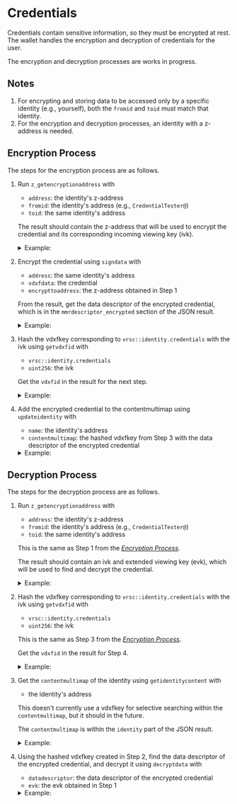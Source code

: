 # Credentials

Credentials contain sensitive information, so they must be encrypted at rest. The wallet handles the encryption and decryption of credentials for the user.

The encryption and decryption processes are works in progress.

## Notes

1. For encrypting and storing data to be accessed only by a specific identity (e.g., yourself), both the `fromid` and `toid` must match that identity.
2. For the encryption and decryption processes, an identity with a z-address is needed. 

## Encryption Process

The steps for the encryption process are as follows.

1.  Run `z_getencryptionaddress` with
      - `address`: the identity's z-address
      - `fromid`: the identity's address (e.g., `CredentialTester@`)
      - `toid`: the same identity's address

    The result should contain the z-address that will be used to encrypt the credential and its corresponding incoming viewing key (ivk).
    
    <details><summary>Example:</summary>

    ```bash
    z_getencryptionaddress '{
      "address": "zs1ztll53sh8dst9utln6vl6vn7fv2zdayxhk58rd7casqhemuh5fwymv8q86g9cf670g3wsge573w",
      "fromid": "CredentialTester@",
      "toid": "CredentialTester@"
    }'
    ```
    ```json
    {
      "address": "zs1x49g3lkt93udlnnc8y5k7p5n0vlvqa2r2rsmsj2629hfvwljpn39mltsxy0fktp5ue46wlw3mlc",
      "extendedviewingkey": "zxviews1qde7tnnvqqqqpqy03gsmqjumlyg0ck25hh9etcf7h4l56kunlcjtr36e4pkr32kftw650890j009cdhgm2lc23uyrrq5g7xp5cspjy6lnwf9uk96pv9yruewfrz6k8q0gy9w065cellk3pt37s0ps90rc2zwj4h46f82h35sk23kxduuewc26673fam042zfazxn5r9zwaytcdhc3r50vrutvnnw4zxdalpw2s0w40nxu7qkgh3x3duha872ckhwt9fcl5uy7ne0d3gwknyp2",
      "ivk": "f094f7446c88558005eebfcff532cb448bd0ada959903bc2570b1a5c74e41e07"
    }
    ```
    </details>


2.  Encrypt the credential using `signdata` with
      - `address`: the same identity's address
      - `vdxfdata`: the credential
      - `encrypttoaddress`: the z-address obtained in Step 1

    From the result, get the data descriptor of the encrypted credential, which is in the `mmrdescriptor_encrypted` section of the JSON result.
    
    <details><summary>Example:</summary>

    ```bash
    signdata '{
      "address":"CredentialTester@",
      "vdxfdata": {
        "vrsc::data.type.object.credential":{
          "version": 1,
          "credentialkey": "iHh1FFVvcNb2mcBudD11umfKJXHbBbH6Sj",
          "credential": ["username", "password"],
          "scopes": ["App1@"]
        }
      },
      "encrypttoaddress": "zs1x49g3lkt93udlnnc8y5k7p5n0vlvqa2r2rsmsj2629hfvwljpn39mltsxy0fktp5ue46wlw3mlc"
    }'
    ```
    ```json
    {
      "version": 1,
      "flags": 5,
      "objectdata": "fb9a69e5019a6a790b94cd7c5c1cef65126029e8709c3efcbd302fff69bf3488a4fbde512fc4117cc989dd8d3f98d3650e60e90eb02add89fb3c887d225eeee62723b4f71d192cb0ebe17bcc0680501b86201a4448fd562368d62efac7a7778e943fe93841acf091f02210b24cf988449241782962b65731e7939a9adaa8fd870100dd598ea6a4c22bbd620e07b996e53e521f38849210f9f2d916599346fe1676484e461a61ae9c7437e111",
      "epk": "27d8a2e582b6f30bac693154d6d18a4ee333fc93ae8361813b4c6c7c6ed1f90b"
    }
    ```
    </details>


3.  Hash the vdxfkey corresponding to `vrsc::identity.credentials` with the ivk using `getvdxfid` with
      - `vrsc::identity.credentials`
      - `uint256`: the ivk

    Get the `vdxfid` in the result for the next step.

    <details><summary>Example:</summary>

    ```bash
    getvdxfid vrsc::identity.credentials '{"uint256":"f094f7446c88558005eebfcff532cb448bd0ada959903bc2570b1a5c74e41e07"}'
    ```
    ```json
    {
      "vdxfid": "iQyAw5u3ri95RT3nZsRpPy1MVj18bdreHK",
      "indexid": "xVoHPtL8i2Mk3cvpRZ5yNMXtXP29ZL4AMN",
      "hash160result": "c9b30b4a009f0099e414f4b40e38e9178997c5eb",
      "qualifiedname": {
        "namespace": "i5w5MuNik5NtLcYmNzcvaoixooEebB6MGV",
        "name": "vrsc::identity.credentials"
      },
      "bounddata": {
        "uint256": "f094f7446c88558005eebfcff532cb448bd0ada959903bc2570b1a5c74e41e07"
      }
    }
    ```


4.  Add the encrypted credential to the contentmultimap using `updateidentity` with
      - `name`: the identity's address
      - `contentmultimap`: the hashed vdxfkey from Step 3 with the data descriptor of the encrypted credential

    <details><summary>Example:</summary>

    ```bash
    updateidentity '{     
      "name": "CredentialTester@",
      "contentmultimap": {
        "iQyAw5u3ri95RT3nZsRpPy1MVj18bdreHK": [
          {
            "vrsc::data.type.object.datadescriptor": {
              "version": 1,
              "flags": 5,
              "objectdata": "fb9a69e5019a6a790b94cd7c5c1cef65126029e8709c3efcbd302fff69bf3488a4fbde512fc4117cc989dd8d3f98d3650e60e90eb02add89fb3c887d225eeee62723b4f71d192cb0ebe17bcc0680501b86201a4448fd562368d62efac7a7778e943fe93841acf091f02210b24cf988449241782962b65731e7939a9adaa8fd870100dd598ea6a4c22bbd620e07b996e53e521f38849210f9f2d916599346fe1676484e461a61ae9c7437e111",
              "epk": "27d8a2e582b6f30bac693154d6d18a4ee333fc93ae8361813b4c6c7c6ed1f90b"
            }
          }
        ]
      }
    }'
    ```
    </details>


## Decryption Process

The steps for the decryption process are as follows.

1.  Run `z_getencryptionaddress` with
      - `address`: the identity's z-address
      - `fromid`: the identity's address (e.g., `CredentialTester@`)
      - `toid`: the same identity's address

    This is the same as Step 1 from the [*Encryption Process*](#encryption-process).

    The result should contain an ivk and extended viewing key (evk), which will be used to find and decrypt the credential.
    
    <details><summary>Example:</summary>

    ```bash
    z_getencryptionaddress '{
      "address": "zs1ztll53sh8dst9utln6vl6vn7fv2zdayxhk58rd7casqhemuh5fwymv8q86g9cf670g3wsge573w",
      "fromid": "CredentialTester@",
      "toid": "CredentialTester@"
    }'
    ```
    ```json
    {
      "address": "zs1x49g3lkt93udlnnc8y5k7p5n0vlvqa2r2rsmsj2629hfvwljpn39mltsxy0fktp5ue46wlw3mlc",
      "extendedviewingkey": "zxviews1qde7tnnvqqqqpqy03gsmqjumlyg0ck25hh9etcf7h4l56kunlcjtr36e4pkr32kftw650890j009cdhgm2lc23uyrrq5g7xp5cspjy6lnwf9uk96pv9yruewfrz6k8q0gy9w065cellk3pt37s0ps90rc2zwj4h46f82h35sk23kxduuewc26673fam042zfazxn5r9zwaytcdhc3r50vrutvnnw4zxdalpw2s0w40nxu7qkgh3x3duha872ckhwt9fcl5uy7ne0d3gwknyp2",
      "ivk": "f094f7446c88558005eebfcff532cb448bd0ada959903bc2570b1a5c74e41e07"
    }
    ```
    </details>


2.  Hash the vdxfkey corresponding to `vrsc::identity.credentials` with the ivk using `getvdxfid` with
      - `vrsc::identity.credentials`
      - `uint256`: the ivk

    This is the same as Step 3 from the [*Encryption Process*](#encryption-process).

    Get the `vdxfid` in the result for Step 4.

    <details><summary>Example:</summary>

    ```bash
    getvdxfid vrsc::identity.credentials '{"uint256":"f094f7446c88558005eebfcff532cb448bd0ada959903bc2570b1a5c74e41e07"}'
    ```
    ```json
    {
      "vdxfid": "iQyAw5u3ri95RT3nZsRpPy1MVj18bdreHK",
      "indexid": "xVoHPtL8i2Mk3cvpRZ5yNMXtXP29ZL4AMN",
      "hash160result": "c9b30b4a009f0099e414f4b40e38e9178997c5eb",
      "qualifiedname": {
        "namespace": "i5w5MuNik5NtLcYmNzcvaoixooEebB6MGV",
        "name": "vrsc::identity.credentials"
      },
      "bounddata": {
        "uint256": "f094f7446c88558005eebfcff532cb448bd0ada959903bc2570b1a5c74e41e07"
      }
    }
    ```


3.  Get the `contentmultimap` of the identity using `getidentitycontent` with
      - the identity's address

    This doesn't currently use a vdxfkey for selective searching within the `contentmultimap`, but it should in the future.

    The `contentmultimap` is within the `identity` part of the JSON result.

    <details><summary>Example:</summary>

    ```bash
    getidentitycontent CredentialTester@
    ```
    ```json
    "contentmultimap": {
      "iQyAw5u3ri95RT3nZsRpPy1MVj18bdreHK": [
        {
          "i4GC1YGEVD21afWudGoFJVdnfjJ5XWnCQv": {
            "version": 1,
            "flags": 5,
            "objectdata": "fb9a69e5019a6a790b94cd7c5c1cef65126029e8709c3efcbd302fff69bf3488a4fbde512fc4117cc989dd8d3f98d3650e60e90eb02add89fb3c887d225eeee62723b4f71d192cb0ebe17bcc0680501b86201a4448fd562368d62efac7a7778e943fe93841acf091f02210b24cf988449241782962b65731e7939a9adaa8fd870100dd598ea6a4c22bbd620e07b996e53e521f38849210f9f2d916599346fe1676484e461a61ae9c7437e111",
            "epk": "27d8a2e582b6f30bac693154d6d18a4ee333fc93ae8361813b4c6c7c6ed1f90b"
          }
        }
      ]
    }
    ```
    </details>


4.  Using the hashed vdxfkey created in Step 2, find the data descriptor of the encrypted credential, and decrypt it using `decryptdata` with
      - `datadescriptor`: the data descriptor of the encrypted credential
      - `evk`: the evk obtained in Step 1

    <details><summary>Example:</summary>

    ```bash
    decryptdata '{
      "datadescriptor": {
          "version": 1,
          "flags": 5,
          "objectdata": "fb9a69e5019a6a790b94cd7c5c1cef65126029e8709c3efcbd302fff69bf3488a4fbde512fc4117cc989dd8d3f98d3650e60e90eb02add89fb3c887d225eeee62723b4f71d192cb0ebe17bcc0680501b86201a4448fd562368d62efac7a7778e943fe93841acf091f02210b24cf988449241782962b65731e7939a9adaa8fd870100dd598ea6a4c22bbd620e07b996e53e521f38849210f9f2d916599346fe1676484e461a61ae9c7437e111",
          "epk": "27d8a2e582b6f30bac693154d6d18a4ee333fc93ae8361813b4c6c7c6ed1f90b"
        },
      "evk":"zxviews1qde7tnnvqqqqpqy03gsmqjumlyg0ck25hh9etcf7h4l56kunlcjtr36e4pkr32kftw650890j009cdhgm2lc23uyrrq5g7xp5cspjy6lnwf9uk96pv9yruewfrz6k8q0gy9w065cellk3pt37s0ps90rc2zwj4h46f82h35sk23kxduuewc26673fam042zfazxn5r9zwaytcdhc3r50vrutvnnw4zxdalpw2s0w40nxu7qkgh3x3duha872ckhwt9fcl5uy7ne0d3gwknyp2"
    }'
    ```
    ```json
    [
      {
        "iDTG49YLqmkHMYRyuQBYgEyTByQwAzqGd6": {
          "version": 1,
          "flags": 0,
          "credentialkey": "iHh1FFVvcNb2mcBudD11umfKJXHbBbH6Sj",
          "credential": [
            "cjkdfasjak@tlmail.com",
            "!@23ji2390uodsf"
          ],
          "scopes": [
            "App1@"
          ]
        }
      }
    ]
    ```
    </details>
